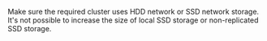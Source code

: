 Make sure the required cluster uses HDD network or SSD network storage. It's not possible to increase the size of local SSD storage or non-replicated SSD storage.
